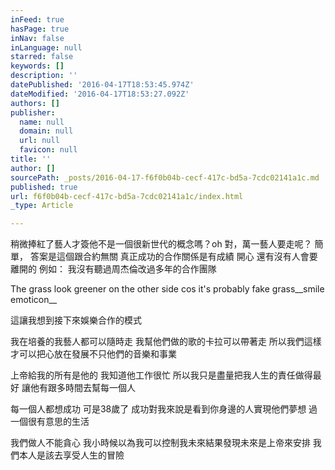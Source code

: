 ```yaml
---
inFeed: true
hasPage: true
inNav: false
inLanguage: null
starred: false
keywords: []
description: ''
datePublished: '2016-04-17T18:53:45.974Z'
dateModified: '2016-04-17T18:53:27.092Z'
authors: []
publisher:
  name: null
  domain: null
  url: null
  favicon: null
title: ''
author: []
sourcePath: _posts/2016-04-17-f6f0b04b-cecf-417c-bd5a-7cdc02141a1c.md
published: true
url: f6f0b04b-cecf-417c-bd5a-7cdc02141a1c/index.html
_type: Article

---
```

稍微捧紅了藝人才簽他不是一個很新世代的概念嗎？oh 對，萬一藝人要走呢？ 簡單， 答案是這個跟合約無關 真正成功的合作關係是有成績 開心 還有沒有人會要離開的 例如： 我沒有聽過周杰倫改過多年的合作團隊

The grass look greener on the other side cos it's probably fake grass__smile emoticon__

這讓我想到接下來娛樂合作的模式

我在培養的我藝人都可以隨時走 我幫他們做的歌的卡拉可以帶著走 所以我們這樣才可以把心放在發展不只他們的音樂和事業

上帝給我的所有是他的 我知道他工作很忙 所以我只是盡量把我人生的責任做得最好 讓他有跟多時間去幫每一個人

每一個人都想成功 可是38歲了 成功對我來說是看到你身邊的人實現他們夢想 過一個很有意思的生活

我們做人不能貪心 我小時候以為我可以控制我未來結果發現未來是上帝來安排 我們本人是該去享受人生的冒險